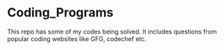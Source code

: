 # Coding_Programs
This repo has some of my codes being solved. 
It includes questions from popular coding websites like GFG, codechef etc.
